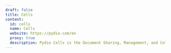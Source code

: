 ```yaml
---
draft: false
title: Cells
content:
  id: cells
  name: Cells
  website: https://pydio.com/en
  proxy: true
  description: Pydio Cells is the Document Sharing, Management, and Collaboration platform.
---
```

